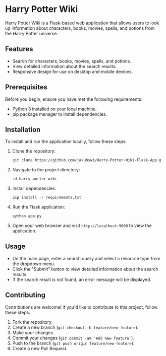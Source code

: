 # Harry Potter Wiki

Harry Potter Wiki is a Flask-based web application that allows users to look up information about characters, books, movies, spells, and potions from the Harry Potter universe.

## Features

- Search for characters, books, movies, spells, and potions.
- View detailed information about the search results.
- Responsive design for use on desktop and mobile devices.

## Prerequisites

Before you begin, ensure you have met the following requirements:

- Python 3 installed on your local machine.
- pip package manager to install dependencies.

## Installation

To install and run the application locally, follow these steps:

1. Clone the repository:
    ```bash
   git clone https://github.com/jakubswi/Harry-Potter-Wiki-Flask-App.git
   
2. Navigate to the project directory:
    ```bash
    cd harry-potter-wiki
   
3. Install dependencies:
    ```bash
   pip install -r requirements.txt
   
4. Run the Flask application:
    ```bash
   python app.py
   

5. Open your web browser and visit `http://localhost:5000` to view the application.

## Usage

- On the main page, enter a search query and select a resource type from the dropdown menu.
- Click the "Submit" button to view detailed information about the search results.
- If the search result is not found, an error message will be displayed.

## Contributing

Contributions are welcome! If you'd like to contribute to this project, follow these steps:

1. Fork the repository.
2. Create a new branch (`git checkout -b feature/new-feature`).
3. Make your changes.
4. Commit your changes (`git commit -am 'Add new feature'`).
5. Push to the branch (`git push origin feature/new-feature`).
6. Create a new Pull Request.


